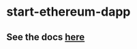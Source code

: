 # start-ethereum-dapp

## See the docs [here](https://cocodrilette.vercel.app/posts/start-ethereum-dapp)
